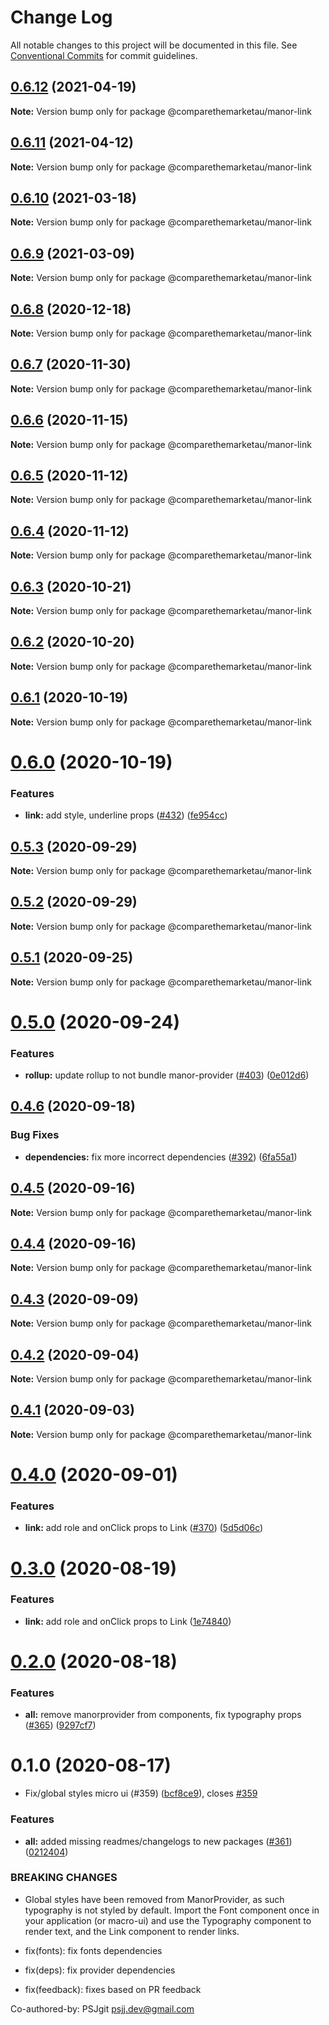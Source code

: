 # Change Log

All notable changes to this project will be documented in this file.
See [Conventional Commits](https://conventionalcommits.org) for commit guidelines.

## [0.6.12](https://github.com/comparethemarketau/manor-react/compare/@comparethemarketau/manor-link@0.6.11...@comparethemarketau/manor-link@0.6.12) (2021-04-19)

**Note:** Version bump only for package @comparethemarketau/manor-link





## [0.6.11](https://github.com/comparethemarketau/manor-react/compare/@comparethemarketau/manor-link@0.6.10...@comparethemarketau/manor-link@0.6.11) (2021-04-12)

**Note:** Version bump only for package @comparethemarketau/manor-link





## [0.6.10](https://github.com/comparethemarketau/manor-react/compare/@comparethemarketau/manor-link@0.6.9...@comparethemarketau/manor-link@0.6.10) (2021-03-18)

**Note:** Version bump only for package @comparethemarketau/manor-link





## [0.6.9](https://github.com/comparethemarketau/manor-react/compare/@comparethemarketau/manor-link@0.6.8...@comparethemarketau/manor-link@0.6.9) (2021-03-09)

**Note:** Version bump only for package @comparethemarketau/manor-link





## [0.6.8](https://github.com/comparethemarketau/manor-react/compare/@comparethemarketau/manor-link@0.6.7...@comparethemarketau/manor-link@0.6.8) (2020-12-18)

**Note:** Version bump only for package @comparethemarketau/manor-link





## [0.6.7](https://github.com/comparethemarketau/manor-react/compare/@comparethemarketau/manor-link@0.6.6...@comparethemarketau/manor-link@0.6.7) (2020-11-30)

**Note:** Version bump only for package @comparethemarketau/manor-link





## [0.6.6](https://github.com/comparethemarketau/manor-react/compare/@comparethemarketau/manor-link@0.6.5...@comparethemarketau/manor-link@0.6.6) (2020-11-15)

**Note:** Version bump only for package @comparethemarketau/manor-link





## [0.6.5](https://github.com/comparethemarketau/manor-react/compare/@comparethemarketau/manor-link@0.6.4...@comparethemarketau/manor-link@0.6.5) (2020-11-12)

**Note:** Version bump only for package @comparethemarketau/manor-link





## [0.6.4](https://github.com/comparethemarketau/manor-react/compare/@comparethemarketau/manor-link@0.6.3...@comparethemarketau/manor-link@0.6.4) (2020-11-12)

**Note:** Version bump only for package @comparethemarketau/manor-link





## [0.6.3](https://github.com/comparethemarketau/manor-react/compare/@comparethemarketau/manor-link@0.6.2...@comparethemarketau/manor-link@0.6.3) (2020-10-21)

**Note:** Version bump only for package @comparethemarketau/manor-link





## [0.6.2](https://github.com/comparethemarketau/manor-react/compare/@comparethemarketau/manor-link@0.6.1...@comparethemarketau/manor-link@0.6.2) (2020-10-20)

**Note:** Version bump only for package @comparethemarketau/manor-link





## [0.6.1](https://github.com/comparethemarketau/manor-react/compare/@comparethemarketau/manor-link@0.6.0...@comparethemarketau/manor-link@0.6.1) (2020-10-19)

**Note:** Version bump only for package @comparethemarketau/manor-link





# [0.6.0](https://github.com/comparethemarketau/manor-react/compare/@comparethemarketau/manor-link@0.5.3...@comparethemarketau/manor-link@0.6.0) (2020-10-19)


### Features

* **link:** add style, underline props ([#432](https://github.com/comparethemarketau/manor-react/issues/432)) ([fe954cc](https://github.com/comparethemarketau/manor-react/commit/fe954cc5e0ab978ae9b311879c1f901e7f2ab916))





## [0.5.3](https://github.com/comparethemarketau/manor-react/compare/@comparethemarketau/manor-link@0.5.2...@comparethemarketau/manor-link@0.5.3) (2020-09-29)

**Note:** Version bump only for package @comparethemarketau/manor-link





## [0.5.2](https://github.com/comparethemarketau/manor-react/compare/@comparethemarketau/manor-link@0.5.1...@comparethemarketau/manor-link@0.5.2) (2020-09-29)

**Note:** Version bump only for package @comparethemarketau/manor-link





## [0.5.1](https://github.com/comparethemarketau/manor-react/compare/@comparethemarketau/manor-link@0.5.0...@comparethemarketau/manor-link@0.5.1) (2020-09-25)

**Note:** Version bump only for package @comparethemarketau/manor-link





# [0.5.0](https://github.com/comparethemarketau/manor-react/compare/@comparethemarketau/manor-link@0.4.6...@comparethemarketau/manor-link@0.5.0) (2020-09-24)


### Features

* **rollup:** update rollup to not bundle manor-provider ([#403](https://github.com/comparethemarketau/manor-react/issues/403)) ([0e012d6](https://github.com/comparethemarketau/manor-react/commit/0e012d6fbadcf0ec99857c22e148cacd6265b60a))





## [0.4.6](https://github.com/comparethemarketau/manor-react/compare/@comparethemarketau/manor-link@0.4.5...@comparethemarketau/manor-link@0.4.6) (2020-09-18)


### Bug Fixes

* **dependencies:** fix more incorrect dependencies ([#392](https://github.com/comparethemarketau/manor-react/issues/392)) ([6fa55a1](https://github.com/comparethemarketau/manor-react/commit/6fa55a11ba89125ccfe61385d9776e4185bff6f3))





## [0.4.5](https://github.com/comparethemarketau/manor-react/compare/@comparethemarketau/manor-link@0.4.4...@comparethemarketau/manor-link@0.4.5) (2020-09-16)

**Note:** Version bump only for package @comparethemarketau/manor-link





## [0.4.4](https://github.com/comparethemarketau/manor-react/compare/@comparethemarketau/manor-link@0.4.3...@comparethemarketau/manor-link@0.4.4) (2020-09-16)

**Note:** Version bump only for package @comparethemarketau/manor-link





## [0.4.3](https://github.com/comparethemarketau/manor-react/compare/@comparethemarketau/manor-link@0.4.2...@comparethemarketau/manor-link@0.4.3) (2020-09-09)

**Note:** Version bump only for package @comparethemarketau/manor-link





## [0.4.2](https://github.com/comparethemarketau/manor-react/compare/@comparethemarketau/manor-link@0.4.1...@comparethemarketau/manor-link@0.4.2) (2020-09-04)

**Note:** Version bump only for package @comparethemarketau/manor-link





## [0.4.1](https://github.com/comparethemarketau/manor-react/compare/@comparethemarketau/manor-link@0.4.0...@comparethemarketau/manor-link@0.4.1) (2020-09-03)

**Note:** Version bump only for package @comparethemarketau/manor-link





# [0.4.0](https://github.com/comparethemarketau/manor-react/compare/@comparethemarketau/manor-link@0.2.0...@comparethemarketau/manor-link@0.4.0) (2020-09-01)


### Features

* **link:** add role and onClick props to Link ([#370](https://github.com/comparethemarketau/manor-react/issues/370)) ([5d5d06c](https://github.com/comparethemarketau/manor-react/commit/5d5d06c94ac878cf1b0e6e642ceef0dd1bcbcd3b))





# [0.3.0](https://github.com/comparethemarketau/manor-react/compare/@comparethemarketau/manor-link@0.2.0...@comparethemarketau/manor-link@0.3.0) (2020-08-19)


### Features

* **link:** add role and onClick props to Link ([1e74840](https://github.com/comparethemarketau/manor-react/commit/1e74840485d79393afe0775d604797eb50e7590f))





# [0.2.0](https://github.com/comparethemarketau/manor-react/compare/@comparethemarketau/manor-link@0.1.0...@comparethemarketau/manor-link@0.2.0) (2020-08-18)


### Features

* **all:** remove manorprovider from components, fix typography props ([#365](https://github.com/comparethemarketau/manor-react/issues/365)) ([9297cf7](https://github.com/comparethemarketau/manor-react/commit/9297cf72e8a7fe8762ec0dadf07d026aa88cbb44))





# 0.1.0 (2020-08-17)


* Fix/global styles micro ui (#359) ([bcf8ce9](https://github.com/comparethemarketau/manor-react/commit/bcf8ce92ba170a51113a4022728da22f47a6a768)), closes [#359](https://github.com/comparethemarketau/manor-react/issues/359)


### Features

* **all:** added missing readmes/changelogs to new packages ([#361](https://github.com/comparethemarketau/manor-react/issues/361)) ([0212404](https://github.com/comparethemarketau/manor-react/commit/021240449d7b766ea078e3f0c6bae5cfae763c54))


### BREAKING CHANGES

* Global styles have been removed from ManorProvider, as such typography is not
styled by default. Import the Font component once in your application (or macro-ui) and use the
Typography component to render text, and the Link component to render links.

* fix(fonts): fix fonts dependencies

* fix(deps): fix provider dependencies

* fix(feedback): fixes based on PR feedback

Co-authored-by: PSJgit <psjj.dev@gmail.com>
